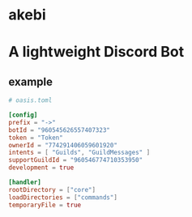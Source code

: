 # akebi

A lightweight Discord Bot
=========================

## example
```toml
# oasis.toml

[config]
prefix = "->"
botId = "960545626557407323"
token = "Token"
ownerId = "774291406059601920"
intents = [ "Guilds", "GuildMessages" ]
supportGuildId = "960546774710353950"
development = true

[handler]
rootDirectory = ["core"]
loadDirectories = ["commands"]
temporaryFile = true
```